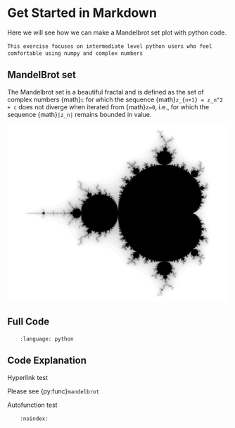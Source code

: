 
# Get Started in Markdown

Here we will see how we can make a Mandelbrot set plot with python code.

``` {Important}
This exercise focuses on intermediate level python users who feel comfortable using numpy and complex numbers
```

## MandelBrot set

The Mandelbrot set is a beautiful fractal and is defined as the set of complex numbers {math}`c` for which the sequence {math}`z_{n+1} = z_n^2 + c` does not diverge when iterated from {math}`z=0`, i.e., for which the sequence {math}`|z_n|` remains bounded in value.

![Mandelbrot set](./_static/get-started/mandel1s.jpg)

## Full Code

```{literalinclude} ../src/mandelbrot.py
    :language: python
```

## Code Explanation

Hyperlink test

Please see {py:func}`mandelbrot`

Autofunction test

``` {autofunction} mandelbrot.mandelbrot
    :noindex:
```

